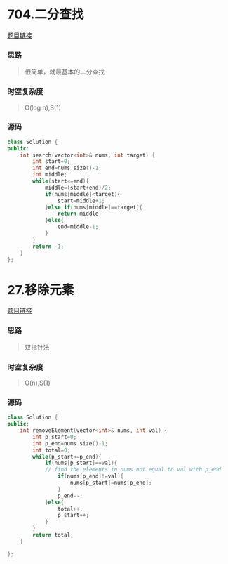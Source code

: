 # 704.二分查找
[题目链接](https://leetcode.cn/problems/binary-search/)

### 思路

> 很简单，就最基本的二分查找

### 时空复杂度
> O(log n),S(1)

### 源码
```C++
class Solution {
public:
	int search(vector<int>& nums, int target) {
		int start=0;
		int end=nums.size()-1;
		int middle;
		while(start<=end){
			middle=(start+end)/2;
			if(nums[middle]<target){
				start=middle+1;
			}else if(nums[middle]==target){
				return middle;
			}else{
				end=middle-1;
			}
		}
		return -1;
	}
};
```

# 27.移除元素

[题目链接](https://leetcode.cn/problems/remove-element/description/)

### 思路

> 双指针法

### 时空复杂度
> O(n),S(1)

### 源码
```C++
class Solution {
public:
	int removeElement(vector<int>& nums, int val) {
		int p_start=0;
		int p_end=nums.size()-1;
		int total=0;
		while(p_start<=p_end){
			if(nums[p_start]==val){
			// find the elements in nums not equal to val with p_end
				if(nums[p_end]!=val){
					nums[p_start]=nums[p_end];
				}
				p_end--;
			}else{
				total++;
				p_start++;
			}
		}
		return total;
	}

};
```
